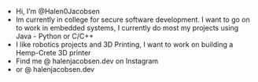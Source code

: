 - Hi, I’m @Halen0Jacobsen
- Im currently in college for secure software development. I want to go on to work in embedded systems, I currently do most my projects using Java - Python or C/C++
- I like robotics projects and 3D Printing, I want to work on building a Hemp-Crete 3D printer
- Find me @ halenjacobsen.dev on Instagram
- or @ halenjacobsen.dev

<!---
Halen0Jacobsen/Halen0Jacobsen is a ✨ special ✨ repository because its `README.md` (this file) appears on your GitHub profile.
You can click the Preview link to take a look at your changes.
--->
